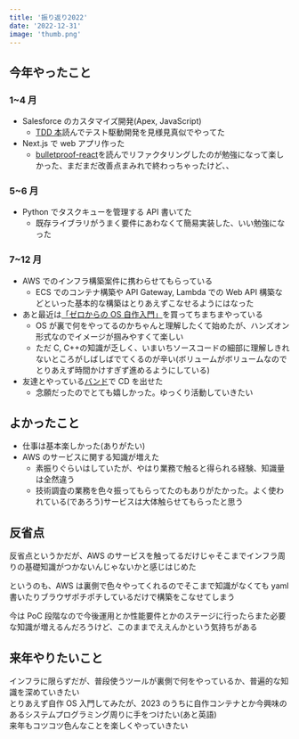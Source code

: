 ```yaml
---
title: '振り返り2022'
date: '2022-12-31'
image: 'thumb.png'
---
```


## 今年やったこと

### 1~4 月

- Salesforce のカスタマイズ開発(Apex, JavaScript)
  - [TDD 本](https://www.amazon.co.jp/%E3%83%86%E3%82%B9%E3%83%88%E9%A7%86%E5%8B%95%E9%96%8B%E7%99%BA-Kent-Beck/dp/4274217884)読んでテスト駆動開発を見様見真似でやってた
- Next.js で web アプリ作った
  - [bulletproof-react](https://github.com/alan2207/bulletproof-react)を読んでリファクタリングしたのが勉強になって楽しかった、まだまだ改善点まみれで終わっちゃったけど、、

### 5~6 月

- Python でタスクキューを管理する API 書いてた
  - 既存ライブラリがうまく要件にあわなくて簡易実装した、いい勉強になった

### 7~12 月

- AWS でのインフラ構築案件に携わらせてもらっている
  - ECS でのコンテナ構築や API Gateway, Lambda での Web API 構築などといった基本的な構築はとりあえずこなせるようにはなった
- あと最近は[「ゼロからの OS 自作入門」](https://github.com/uchan-nos/mikanos)を買ってちまちまやっている
  - OS が裏で何をやってるのかちゃんと理解したくて始めたが、ハンズオン形式なのでイメージが掴みやすくて楽しい
  - ただ C, C++の知識が乏しく、いまいちソースコードの細部に理解しきれないところがしばしばでてくるのが辛い(ボリュームがボリュームなのでとりあえず時間かけすぎず進めるようにしている)
- 友達とやっている[バンド](https://eggs.mu/artist/thesleepywillows/)で CD を出せた
  - 念願だったのでとても嬉しかった。ゆっくり活動していきたい

## よかったこと

- 仕事は基本楽しかった(ありがたい)
- AWS のサービスに関する知識が増えた
  - 素振りぐらいはしていたが、やはり業務で触ると得られる経験、知識量は全然違う
  - 技術調査の業務を色々振ってもらってたのもありがたかった。よく使われている(であろう)サービスは大体触らせてもらったと思う

## 反省点

反省点というかだが、AWS のサービスを触ってるだけじゃそこまでインフラ周りの基礎知識がつかないんじゃないかと感じはじめた

というのも、AWS は裏側で色々やってくれるのでそこまで知識がなくても yaml 書いたりブラウザポチポチしているだけで構築をこなせてしまう

今は PoC 段階なので今後運用とか性能要件とかのステージに行ったらまた必要な知識が増えるんだろうけど、このままでええんかという気持ちがある

## 来年やりたいこと

インフラに限らずだが、普段使うツールが裏側で何をやっているか、普遍的な知識を深めていきたい  
とりあえず自作 OS 入門してみたが、2023 のうちに自作コンテナとか今興味のあるシステムプログラミング周りに手をつけたい(あと英語)  
来年もコツコツ色んなことを楽しくやっていきたい
